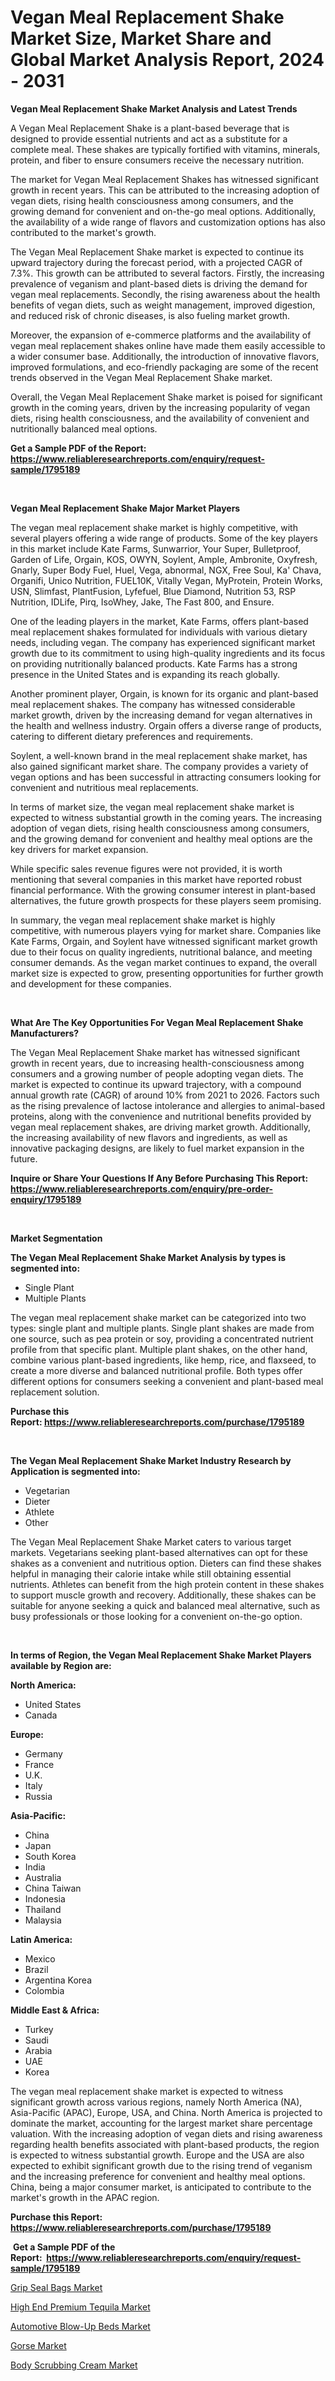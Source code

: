<p><h1>Vegan Meal Replacement Shake Market Size, Market Share and Global Market Analysis Report, 2024 - 2031</h1></p><p><strong>Vegan Meal Replacement Shake Market Analysis and Latest Trends</strong></p>
<p><p>A Vegan Meal Replacement Shake is a plant-based beverage that is designed to provide essential nutrients and act as a substitute for a complete meal. These shakes are typically fortified with vitamins, minerals, protein, and fiber to ensure consumers receive the necessary nutrition.</p><p>The market for Vegan Meal Replacement Shakes has witnessed significant growth in recent years. This can be attributed to the increasing adoption of vegan diets, rising health consciousness among consumers, and the growing demand for convenient and on-the-go meal options. Additionally, the availability of a wide range of flavors and customization options has also contributed to the market's growth.</p><p>The Vegan Meal Replacement Shake market is expected to continue its upward trajectory during the forecast period, with a projected CAGR of 7.3%. This growth can be attributed to several factors. Firstly, the increasing prevalence of veganism and plant-based diets is driving the demand for vegan meal replacements. Secondly, the rising awareness about the health benefits of vegan diets, such as weight management, improved digestion, and reduced risk of chronic diseases, is also fueling market growth.</p><p>Moreover, the expansion of e-commerce platforms and the availability of vegan meal replacement shakes online have made them easily accessible to a wider consumer base. Additionally, the introduction of innovative flavors, improved formulations, and eco-friendly packaging are some of the recent trends observed in the Vegan Meal Replacement Shake market.</p><p>Overall, the Vegan Meal Replacement Shake market is poised for significant growth in the coming years, driven by the increasing popularity of vegan diets, rising health consciousness, and the availability of convenient and nutritionally balanced meal options.</p></p>
<p><strong>Get a Sample PDF of the Report:&nbsp; <a href="https://www.reliableresearchreports.com/enquiry/request-sample/1795189">https://www.reliableresearchreports.com/enquiry/request-sample/1795189</a></strong></p>
<p>&nbsp;</p>
<p><strong>Vegan Meal Replacement Shake Major Market Players</strong></p>
<p><p>The vegan meal replacement shake market is highly competitive, with several players offering a wide range of products. Some of the key players in this market include Kate Farms, Sunwarrior, Your Super, Bulletproof, Garden of Life, Orgain, KOS, OWYN, Soylent, Ample, Ambronite, Oxyfresh, Gnarly, Super Body Fuel, Huel, Vega, abnormal, NGX, Free Soul, Ka' Chava, Organifi, Unico Nutrition, FUEL10K, Vitally Vegan, MyProtein, Protein Works, USN, Slimfast, PlantFusion, Lyfefuel, Blue Diamond, Nutrition 53, RSP Nutrition, IDLife, Pirq, IsoWhey, Jake, The Fast 800, and Ensure.</p><p>One of the leading players in the market, Kate Farms, offers plant-based meal replacement shakes formulated for individuals with various dietary needs, including vegan. The company has experienced significant market growth due to its commitment to using high-quality ingredients and its focus on providing nutritionally balanced products. Kate Farms has a strong presence in the United States and is expanding its reach globally.</p><p>Another prominent player, Orgain, is known for its organic and plant-based meal replacement shakes. The company has witnessed considerable market growth, driven by the increasing demand for vegan alternatives in the health and wellness industry. Orgain offers a diverse range of products, catering to different dietary preferences and requirements.</p><p>Soylent, a well-known brand in the meal replacement shake market, has also gained significant market share. The company provides a variety of vegan options and has been successful in attracting consumers looking for convenient and nutritious meal replacements.</p><p>In terms of market size, the vegan meal replacement shake market is expected to witness substantial growth in the coming years. The increasing adoption of vegan diets, rising health consciousness among consumers, and the growing demand for convenient and healthy meal options are the key drivers for market expansion.</p><p>While specific sales revenue figures were not provided, it is worth mentioning that several companies in this market have reported robust financial performance. With the growing consumer interest in plant-based alternatives, the future growth prospects for these players seem promising.</p><p>In summary, the vegan meal replacement shake market is highly competitive, with numerous players vying for market share. Companies like Kate Farms, Orgain, and Soylent have witnessed significant market growth due to their focus on quality ingredients, nutritional balance, and meeting consumer demands. As the vegan market continues to expand, the overall market size is expected to grow, presenting opportunities for further growth and development for these companies.</p></p>
<p>&nbsp;</p>
<p><strong>What Are The Key Opportunities For Vegan Meal Replacement Shake Manufacturers?</strong></p>
<p><p>The Vegan Meal Replacement Shake market has witnessed significant growth in recent years, due to increasing health-consciousness among consumers and a growing number of people adopting vegan diets. The market is expected to continue its upward trajectory, with a compound annual growth rate (CAGR) of around 10% from 2021 to 2026. Factors such as the rising prevalence of lactose intolerance and allergies to animal-based proteins, along with the convenience and nutritional benefits provided by vegan meal replacement shakes, are driving market growth. Additionally, the increasing availability of new flavors and ingredients, as well as innovative packaging designs, are likely to fuel market expansion in the future.</p></p>
<p><strong>Inquire or Share Your Questions If Any Before Purchasing This Report: <a href="https://www.reliableresearchreports.com/enquiry/pre-order-enquiry/1795189">https://www.reliableresearchreports.com/enquiry/pre-order-enquiry/1795189</a></strong></p>
<p>&nbsp;</p>
<p><strong>Market Segmentation</strong></p>
<p><strong>The Vegan Meal Replacement Shake Market Analysis by types is segmented into:</strong></p>
<p><ul><li>Single Plant</li><li>Multiple Plants</li></ul></p>
<p><p>The vegan meal replacement shake market can be categorized into two types: single plant and multiple plants. Single plant shakes are made from one source, such as pea protein or soy, providing a concentrated nutrient profile from that specific plant. Multiple plant shakes, on the other hand, combine various plant-based ingredients, like hemp, rice, and flaxseed, to create a more diverse and balanced nutritional profile. Both types offer different options for consumers seeking a convenient and plant-based meal replacement solution.</p></p>
<p><strong>Purchase this Report:&nbsp;<a href="https://www.reliableresearchreports.com/purchase/1795189">https://www.reliableresearchreports.com/purchase/1795189</a></strong></p>
<p>&nbsp;</p>
<p><strong>The Vegan Meal Replacement Shake Market Industry Research by Application is segmented into:</strong></p>
<p><ul><li>Vegetarian</li><li>Dieter</li><li>Athlete</li><li>Other</li></ul></p>
<p><p>The Vegan Meal Replacement Shake Market caters to various target markets. Vegetarians seeking plant-based alternatives can opt for these shakes as a convenient and nutritious option. Dieters can find these shakes helpful in managing their calorie intake while still obtaining essential nutrients. Athletes can benefit from the high protein content in these shakes to support muscle growth and recovery. Additionally, these shakes can be suitable for anyone seeking a quick and balanced meal alternative, such as busy professionals or those looking for a convenient on-the-go option.</p></p>
<p>&nbsp;</p>
<p><strong>In terms of Region, the Vegan Meal Replacement Shake Market Players available by Region are:</strong></p>
<p>
    <p> <strong> North America: </strong>
        <ul>
            <li>United States</li>
            <li>Canada</li>
        </ul>
        </p> 
    <p> <strong> Europe: </strong>
        <ul>
            <li>Germany</li>
            <li>France</li>
            <li>U.K.</li>
            <li>Italy</li>
            <li>Russia</li>
        </ul>
        </p> 
    <p> <strong> Asia-Pacific: </strong>
        <ul>
            <li>China</li>
            <li>Japan</li>
            <li>South Korea</li>
            <li>India</li>
            <li>Australia</li>
            <li>China Taiwan</li>
            <li>Indonesia</li>
            <li>Thailand</li>
            <li>Malaysia</li>
        </ul>
        </p> 
    <p> <strong> Latin America: </strong>
        <ul>
            <li>Mexico</li>
            <li>Brazil</li>
            <li>Argentina Korea</li>
            <li>Colombia</li>
        </ul>
        </p> 
    <p> <strong> Middle East & Africa: </strong>
        <ul>
            <li>Turkey</li>
            <li>Saudi</li>
            <li>Arabia</li>
            <li>UAE</li>
            <li>Korea</li>
        </ul>
    </p>
    </p>
<p><p>The vegan meal replacement shake market is expected to witness significant growth across various regions, namely North America (NA), Asia-Pacific (APAC), Europe, USA, and China. North America is projected to dominate the market, accounting for the largest market share percentage valuation. With the increasing adoption of vegan diets and rising awareness regarding health benefits associated with plant-based products, the region is expected to witness substantial growth. Europe and the USA are also expected to exhibit significant growth due to the rising trend of veganism and the increasing preference for convenient and healthy meal options. China, being a major consumer market, is anticipated to contribute to the market's growth in the APAC region.</p></p>
<p><strong>Purchase this Report: <a href="https://www.reliableresearchreports.com/purchase/1795189">https://www.reliableresearchreports.com/purchase/1795189</a></strong></p>
<p>&nbsp;<strong>Get a Sample PDF of the Report:&nbsp;&nbsp;<a href="https://www.reliableresearchreports.com/enquiry/request-sample/1795189">https://www.reliableresearchreports.com/enquiry/request-sample/1795189</a></strong></p>
<p><strong></strong></p>
<p><p><a href="https://github.com/Chiragrp22/Market-Research-Report-List-2/blob/main/grip-seal-bags-market.md">Grip Seal Bags Market</a></p><p><a href="https://www.linkedin.com/pulse/high-end-premium-tequila-market-insights-players-forecast-x5cqf/">High End Premium Tequila Market</a></p><p><a href="https://www.linkedin.com/pulse/automotive-blow-up-beds-market-challenges-opportunities-ujnsf/">Automotive Blow-Up Beds Market</a></p><p><a href="https://github.com/ChiragRP21/Market-Research-Report-List-2/blob/main/gorse-market.md">Gorse Market</a></p><p><a href="https://www.linkedin.com/pulse/body-scrubbing-cream-market-size-share-global-analysis-report-zov2f/">Body Scrubbing Cream Market</a></p></p>